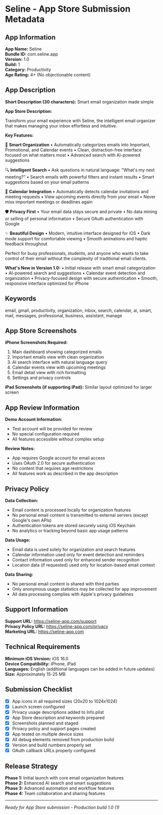 # Seline - App Store Submission Metadata

## App Information

**App Name:** Seline  
**Bundle ID:** com.seline.app  
**Version:** 1.0  
**Build:** 1  
**Category:** Productivity  
**Age Rating:** 4+ (No objectionable content)

## App Description

**Short Description (30 characters):**
Smart email organization made simple

**App Store Description:**

Transform your email experience with Seline, the intelligent email organizer that makes managing your inbox effortless and intuitive.

**Key Features:**

📧 **Smart Organization**
• Automatically categorizes emails into Important, Promotional, and Calendar events
• Clean, distraction-free interface focused on what matters most
• Advanced search with AI-powered suggestions

🔍 **Intelligent Search**
• Ask questions in natural language: "What's my next meeting?"
• Search emails with powerful filters and instant results
• Smart suggestions based on your email patterns

📅 **Calendar Integration**
• Automatically detects calendar invitations and meeting requests
• View upcoming events directly from your email
• Never miss important meetings or deadlines again

🛡️ **Privacy First**
• Your email data stays secure and private
• No data mining or selling of personal information
• Secure OAuth authentication with Google

✨ **Beautiful Design**
• Modern, intuitive interface designed for iOS
• Dark mode support for comfortable viewing
• Smooth animations and haptic feedback throughout

Perfect for busy professionals, students, and anyone who wants to take control of their email without the complexity of traditional email clients.

**What's New in Version 1.0:**
• Initial release with smart email categorization
• AI-powered search and suggestions
• Calendar event detection and organization
• Privacy-focused design with secure authentication
• Smooth, responsive interface optimized for iPhone

## Keywords

email, gmail, productivity, organization, inbox, search, calendar, ai, smart, mail, messages, professional, business, assistant, manage

## App Store Screenshots

**iPhone Screenshots Required:**
1. Main dashboard showing categorized emails
2. Important emails view with clean organization
3. AI search interface with natural language query
4. Calendar events view with upcoming meetings
5. Email detail view with rich formatting
6. Settings and privacy controls

**iPad Screenshots (if supporting iPad):**
Similar layout optimized for larger screen

## App Review Information

**Demo Account Information:**
- Test account will be provided for review
- No special configuration required
- All features accessible without complex setup

**Review Notes:**
- App requires Google account for email access
- Uses OAuth 2.0 for secure authentication
- No content that requires age restrictions
- All features work as described in the app description

## Privacy Policy

**Data Collection:**
- Email content is processed locally for organization features
- No personal email content is transmitted to external servers (except Google's own APIs)
- Authentication tokens are stored securely using iOS Keychain
- No analytics or tracking beyond basic app usage patterns

**Data Usage:**
- Email data is used solely for organization and search features
- Calendar information used only for event detection and reminders  
- Contact information used only for enhanced sender recognition
- Location data (if requested) used only for location-based email context

**Data Sharing:**
- No personal email content is shared with third parties
- Only anonymous usage statistics may be collected for app improvement
- All data processing complies with Apple's privacy guidelines

## Support Information

**Support URL:** https://seline-app.com/support  
**Privacy Policy URL:** https://seline-app.com/privacy  
**Marketing URL:** https://seline-app.com

## Technical Requirements

**Minimum iOS Version:** iOS 16.0  
**Device Compatibility:** iPhone, iPad  
**Languages:** English (additional languages can be added in future updates)  
**Size:** Approximately 15-25 MB

## Submission Checklist

- [x] App icons in all required sizes (20x20 to 1024x1024)
- [x] Launch screen configured
- [x] Privacy usage descriptions added to Info.plist
- [x] App Store description and keywords prepared
- [x] Screenshots planned and staged
- [x] Privacy policy and support pages created
- [x] App tested on multiple device sizes
- [x] All debug elements removed from production build
- [x] Version and build numbers properly set
- [x] OAuth callback URLs properly configured

## Release Strategy

**Phase 1:** Initial launch with core email organization features  
**Phase 2:** Enhanced AI search and smart suggestions  
**Phase 3:** Advanced automation and workflow features  
**Phase 4:** Team collaboration and sharing features

---

*Ready for App Store submission - Production build 1.0 (1)*